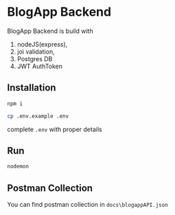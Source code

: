 # BlogApp Backend

BlogApp Backend is build with  
1) nodeJS(express),  
2) joi validation,
3) Postgres DB
4) JWT AuthToken

## Installation

```bash
npm i
```

```bash
cp .env.example .env
```
complete `.env` with proper details
## Run

```bash
nodemon
```

## Postman Collection
You can find postman collection in `docs\blogappAPI.json`
